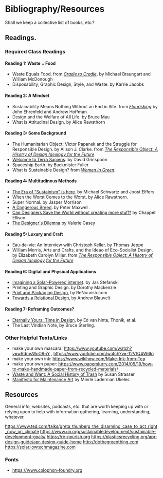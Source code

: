 
# Bibliography/Resources

Shall we keep a collective list of books, etc.?

## Readings.

### Required Class Readings

#### Reading 1: Waste = Food
- Waste Equals Food. from [_Cradle to Cradle_](http://www.worldcat.org/oclc/1081333758), by Michael Braungart and William McDonough
- Disposability, Graphic Design, Style, and Waste. by Karrie Jacobs

#### Reading 2: A Mindset
- Sustainability Means Nothing Without an End in Site. from [_Flourishing_](http://www.worldcat.org/oclc/1058773157) by John Ehrenfeld and Andrew Hoffman
- Design and the Welfare of All Life. by Bruce Mau
- What is Attitudinal Design. by Alice Rawsthorn

#### Reading 3: Some Background
- The Humanitarian Object: Victor Papanek and the Struggle for Responsible Design. by Alison J. Clarke. from [_The Responsible Object: A Hisotry of Design Ideology for the Future_](http://www.worldcat.org/oclc/1014288713)
- [Welcome to Terra Sapiens](https://aeon.co/essays/enter-the-sapiezoic-a-new-aeon-of-self-aware-global-change). by David Grinspoon
- Spaceship Earth. by Buckmister Fuller
- What is Sustainable Design? from [_Women in Green_](http://www.worldcat.org/oclc/896798993).

#### Reading 4: Multitudinous Methods
- [The Era of "Sustainism" is here](https://www.sustainism.com/www.sustainism.com/statement.html). by Michael Schwartz and Joost Elffers
- When the Worst Comes to the Worst. by Alice Rawsthorn.
- Super Normal. by Jasper Morrison
- [A Dangerous Breed](https://www.readingdesign.org/dangerous-breed). by Peter Maxwell
- [Can Designers Save the World without creating more stuff?](https://medium.com/@chappelltracker/can-designers-save-the-world-without-creating-more-stuff-f3a6e5272a56) by Chappell Ellison
- [The Designer's Dilemna](https://www.readingdesign.org/the-designers-dilemma) by Valerie Casey

#### Reading 5: Luxury and Craft
- Eau-de-vie: An Interview with Christoph Keller. by Thomas Jeppe
- William Morris, Arts and Crafts, and the Ideao of Eco-Socialist Design. by Elizabeth Carolyn Miller. from [_The Responsible Object: A Hisotry of Design Ideology for the Future_](http://www.worldcat.org/oclc/1014288713)

#### Reading 6: Digital and Physical Applications
- [Imagining a Solar-Powered internet](https://walkerart.org/magazine/low-tech-magazine-kris-de-decker). by Jas Stefanski
- Printing and Graphic Design. by Dorothy Mackenzie
- [Print and Packaging Design](https://re-nourish.org/print-packaging-design/), by ReNourish.com
- [Towards a Relational Design](https://designobserver.com/feature/towards-relational-design/7557), by Andrew Blauvelt

#### Reading 7: Reframing Outcomes?
- [Eternally Yours: Time in Design](http://www.worldcat.org/oclc/58421900), by Ed van hinte, Thonik, et al.
- The Last Viridian Note, by Bruce Sterling.

### Other Helpful Texts/Links

- make your own mascara: https://www.youtube.com/watch?v=wRdmsWoO95Y ,  https://www.youtube.com/watch?v=-12VtQ4W6Io
- make your own ink: https://www.wikihow.com/Make-Ink-from-Tea
- make your own paper: https://www.paperslurry.com/2014/05/19/how-to-make-handmade-paper-from-recycled-materials/
- [Waste and Want: A Social History of Trash](http://www.worldcat.org/oclc/845213429) by Susan Strasser
- [Manifesto for Maintenance Art](https://www.arnolfini.org.uk/blog/manifesto-for-maintenance-art-1969/Ukeles_MANIFESTO.pdf) by Mierle Laderman Ukeles

## Resources

General info, websites, podcasts, etc. that are worth keeping up with or relying upon to help with information gathering, learning, understanding, whatever.

https://www.ted.com/talks/greta_thunberg_the_disarming_case_to_act_right_now_on_climate
https://www.un.org/sustainabledevelopment/sustainable-development-goals/
https://re-nourish.org
https://plasticsrecycling.org/apr-design-guide/apr-design-guide-home
http://dothegreenthing.com
https://solar.lowtechmagazine.com

### Fonts
- https://www.colophon-foundry.org 
